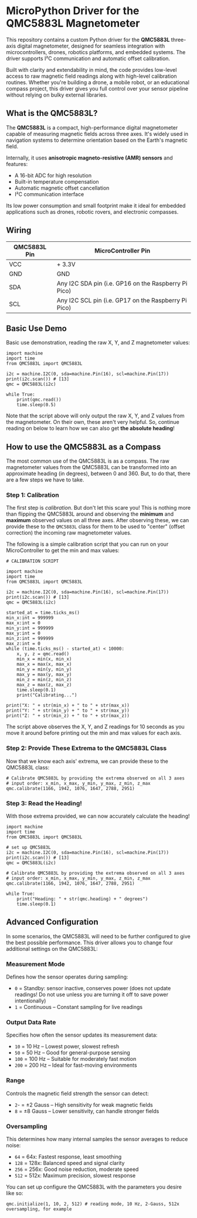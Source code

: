 # MicroPython Driver for the QMC5883L Magnetometer
This repository contains a custom Python driver for the **QMC5883L** three-axis digital magnetometer, designed for seamless integration with microcontrollers, drones, robotics platforms, and embedded systems. The driver supports I²C communication and automatic offset calibration.

Built with clarity and extendability in mind, the code provides low-level access to raw magnetic field readings along with high-level calibration routines. Whether you're building a drone, a mobile robot, or an educational compass project, this driver gives you full control over your sensor pipeline without relying on bulky external libraries.

## What is the QMC5883L?
The **QMC5883L** is a compact, high-performance digital magnetometer capable of measuring magnetic fields across three axes. It's widely used in navigation systems to determine orientation based on the Earth's magnetic field.

Internally, it uses **anisotropic magneto-resistive (AMR) sensors** and features:
- A 16-bit ADC for high resolution
- Built-in temperature compensation
- Automatic magnetic offset cancellation
- I²C communication interface

Its low power consumption and small footprint make it ideal for embedded applications such as drones, robotic rovers, and electronic compasses.

## Wiring
|QMC5883L Pin|MicroController Pin|
|-|-|
|VCC|+ 3.3V|
|GND|GND|
|SDA|Any I2C SDA pin (i.e. GP16 on the Raspberry Pi Pico)|
|SCL|Any I2C SCL pin (i.e. GP17 on the Raspberry Pi Pico)|

## Basic Use Demo
Basic use demonstration, reading the raw X, Y, and Z magnetometer values:
```
import machine
import time
from QMC5883L import QMC5883L

i2c = machine.I2C(0, sda=machine.Pin(16), scl=machine.Pin(17))
print(i2c.scan()) # [13]
qmc = QMC5883L(i2c)

while True:
    print(qmc.read())
    time.sleep(0.5)
```

Note that the script above will only output the raw X, Y, and Z values from the magnetometer. On their own, these aren't very helpful. So, continue reading on below to learn how we can also get **the absolute heading**!

## How to use the QMC5883L as a Compass
The most common use of the QMC5883L is as a compass. The raw magnetometer values from the QMC5883L can be transformed into an approximate heading (in degrees), between 0 and 360. But, to do that, there are a few steps we have to take.

### Step 1: Calibration
The first step is *calibration*. But don't let this scare you! This is nothing more than flipping the QMC5883L around and observing the **minimum** and **maximum** observed values on all three axes. After observing these, we can provide these to the `QMC5883L` class for them to be used to "center" (offset correction) the incoming raw magnetometer values.

The following is a simple calibration script that you can run on your MicroController to get the min and max values:

```
# CALIBRATION SCRIPT

import machine
import time
from QMC5883L import QMC5883L

i2c = machine.I2C(0, sda=machine.Pin(16), scl=machine.Pin(17))
print(i2c.scan()) # [13]
qmc = QMC5883L(i2c)

started_at = time.ticks_ms()
min_x:int = 999999
max_x:int = 0
min_y:int = 999999
max_y:int = 0
min_z:int = 999999
max_z:int = 0
while (time.ticks_ms() - started_at) < 10000:
    x, y, z = qmc.read()
    min_x = min(x, min_x)
    max_x = max(x, max_x)
    min_y = min(y, min_y)
    max_y = max(y, max_y)
    min_z = min(z, min_z)
    max_z = max(z, max_z)
    time.sleep(0.1)
    print("Calibrating...")
    
print("X: " + str(min_x) + " to " + str(max_x))
print("Y: " + str(min_y) + " to " + str(max_y))
print("Z: " + str(min_z) + " to " + str(max_z))
```

The script above observes the X, Y, and Z readings for 10 seconds as you move it around before printing out the min and max values for each axis.

### Step 2: Provide These Extrema to the QMC5883L Class
Now that we know each axis' extrema, we can provide these to the QMC5883L class:

```
# Calibrate QMC5883L by providing the extrema observed on all 3 axes
# input order: x_min, x_max, y_min, y_max, z_min, z_max
qmc.calibrate(1166, 1942, 1076, 1647, 2788, 2951)
```

### Step 3: Read the Heading!
With those extrema provided, we can now accurately calculate the heading!

```
import machine
import time
from QMC5883L import QMC5883L

# set up QMC5883L
i2c = machine.I2C(0, sda=machine.Pin(16), scl=machine.Pin(17))
print(i2c.scan()) # [13]
qmc = QMC5883L(i2c)

# Calibrate QMC5883L by providing the extrema observed on all 3 axes
# input order: x_min, x_max, y_min, y_max, z_min, z_max
qmc.calibrate(1166, 1942, 1076, 1647, 2788, 2951)

while True:
    print("Heading: " + str(qmc.heading) + " degrees")
    time.sleep(0.1)
```

## Advanced Configuration
In some scenarios, the QMC5883L will need to be further configured to give the best possible performance. This driver allows you to change four additional settings on the QMC5883L:

### Measurement Mode
Defines how the sensor operates during sampling:
- `0` = Standby: sensor inactive, conserves power (does not update readings! Do not use unless you are turning it off to save power intentionally)
- `1` = Continuous – Constant sampling for live readings

### Output Data Rate
Specifies how often the sensor updates its measurement data:
- `10` = 10 Hz – Lowest power, slowest refresh
- `50` = 50 Hz – Good for general-purpose sensing
- `100` = 100 Hz – Suitable for moderately fast motion
- `200` = 200 Hz – Ideal for fast-moving environments

### Range
Controls the magnetic field strength the sensor can detect:
- `2`- = ±2 Gauss – High sensitivity for weak magnetic fields
- `8` = ±8 Gauss – Lower sensitivity, can handle stronger fields

### Oversampling
This determines how many internal samples the sensor averages to reduce noise:
- `64` = 64x: Fastest response, least smoothing
- `128` = 128x: Balanced speed and signal clarity
- `256` = 256x: Good noise reduction, moderate speed
- `512` = 512x: Maximum precision, slowest response

You can set up configure the QMC5883L with the parameters you desire like so:

```
qmc.initialize(1, 10, 2, 512) # reading mode, 10 Hz, 2-Gauss, 512x oversampling, for example
```